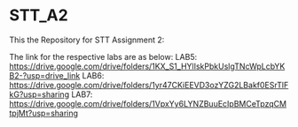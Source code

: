 # STT_A2

This the Repository for STT Assignment 2:

The link for the respective labs are as below:
LAB5: https://drive.google.com/drive/folders/1KX_S1_HYlIskPbkUslgTNcWpLcbYKB2-?usp=drive_link
LAB6: https://drive.google.com/drive/folders/1yr47CKiEEVD3ozYZG2LBakf0ESrTlFkG?usp=sharing
LAB7: https://drive.google.com/drive/folders/1VpxYy6LYNZBuuEcIpBMCeTpzqCMtpjMt?usp=sharing
